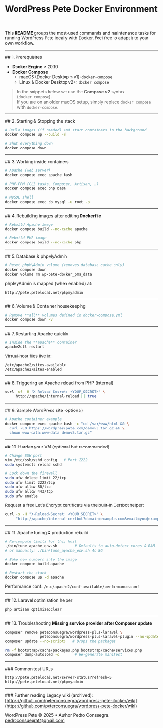 # WordPress Pete Docker Environment 

This **README** groups the most‑used commands and maintenance tasks for running WordPress Pete locally with Docker. Feel free to adapt it to your own workflow.

---

\## 1. Prerequisites

- **Docker Engine** ≥ 20.10
- **Docker Compose**
  - macOS (Docker Desktop ≤ v1): `docker‑compose`
  - Linux & Docker Desktop v2+: `docker compose`

> In the snippets below we use the **Compose v2** syntax (`docker compose`).\
> If you are on an older macOS setup, simply replace `docker compose` with `docker‑compose`.

---

\## 2. Starting & Stopping the stack

```bash
# Build images (if needed) and start containers in the background
docker compose up --build -d

# Shut everything down
docker compose down
```

---

\## 3. Working inside containers

```bash
# Apache (web server)
docker compose exec apache bash

# PHP-FPM (CLI tasks, Composer, Artisan, …)
docker compose exec php bash

# MySQL shell
docker compose exec db mysql -u root -p
```

---

\## 4. Rebuilding images after editing **Dockerfile**

```bash
# Rebuild Apache image
docker compose build --no-cache apache

# Rebuild PHP image
docker compose build --no-cache php
```

---

\## 5. Database & phpMyAdmin

```bash
# Reset phpMyAdmin volume (removes database cache only)
docker compose down
docker volume rm wp-pete-docker_pma_data
```

phpMyAdmin is mapped (when enabled) at:

```
http://pete.petelocal.net/phpmyadmin
```

---

\## 6. Volume & Container housekeeping

```bash
# Remove **all** volumes defined in docker‑compose.yml
docker compose down -v
```

---

\## 7. Restarting Apache quickly

```bash
# Inside the **apache** container
apache2ctl restart
```

Virtual‑host files live in:

```
/etc/apache2/sites-available
/etc/apache2/sites-enabled
```

---

\## 8. Triggering an Apache reload from PHP (internal)

```bash
curl -sf -H "X-Reload-Secret: <YOUR_SECRET>" \
     http://apache/internal-reload || true
```

---

\## 9. Sample WordPress site (optional)

```bash
# Apache container example
docker compose exec apache bash -c "cd /var/www/html && \
  curl -LO https://wordpresspete.com/demov5.tar.gz && \
  chown www-data:www-data demov5.tar.gz"
```

---

\## 10. Harden your VM (optional but recommended)

```bash
# Change SSH port
vim /etc/ssh/sshd_config   # Port 2222
sudo systemctl reload sshd

# Lock down the firewall
sudo ufw delete limit 22/tcp
sudo ufw limit 2222/tcp
sudo ufw allow 80/tcp
sudo ufw allow 443/tcp
sudo ufw enable
```

Request a free Let’s Encrypt certificate via the built‑in Certbot helper:

```bash
curl -s -H "X-Reload-Secret: <YOUR_SECRET>" \
     "http://apache/internal-certbot?domain=example.com&email=you@example.com"
```

---

\## 11. Apache tuning & production rebuild

```bash
# Re‑compute limits for this host
./bin/tune_apache_env.sh        # Defaults to auto‑detect cores & RAM
# or manually: ./bin/tune_apache_env.sh 4c 8G

# Bake new numbers into the image
docker compose build apache

# Restart the stack
docker compose up -d apache
```

Performance conf: `/etc/apache2/conf-available/performance.conf`

---

\## 12. Laravel optimisation helper

```bash
php artisan optimize:clear
```

---

\## 13. Troubleshooting **Missing service provider after Composer update**

```bash
composer remove peteconsuegra/wordpress-plus-laravel \
                peteconsuegra/wordpress-plus-laravel-plugin --no-update
composer update --no-scripts   # Drops the packages

rm -f bootstrap/cache/packages.php bootstrap/cache/services.php
composer dump-autoload -o       # Re‑generate manifest
```

---

\### Common test URLs

```
http://pete.petelocal.net/server-status?refresh=5
http://pete.petelocal.net/phpmyadmin
```

---

\### Further reading Legacy wiki (archived): [https://github.com/peterconsuegra/wordpress-pete-docker/wiki](https://github.com/peterconsuegra/wordpress-pete-docker/wiki)

WordPress Pete © 2025 • Author Pedro Consuegra. pedroconsuegrat@gmail.com

